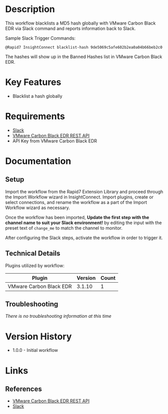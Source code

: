 # Description

This workflow blacklists a MD5 hash globally with VMware Carbon Black EDR via Slack command and reports information back to Slack.

Sample Slack Trigger Commands:

`@Rapid7 InsightConnect blacklist-hash 9de5069c5afe602b2ea0a04b66beb2c0`

The hashes will show up in the Banned Hashes list in VMware Carbon Black EDR.

# Key Features

* Blacklist a hash globally

# Requirements

* [Slack](https://insightconnect.help.rapid7.com/docs/configure-slack-for-chatops)
* [VMware Carbon Black EDR REST API](https://developer.carbonblack.com/guide/enterprise-response/)
* API Key from VMware Carbon Black EDR

# Documentation

## Setup

Import the workflow from the Rapid7 Extension Library and proceed through the Import Workflow wizard in InsightConnect. Import plugins, create or select connections, and rename the workflow as a part of the Import Workflow wizard as necessary.

Once the workflow has been imported, **Update the first step with the channel name to suit your Slack environment!** by editing the input with the preset text of `change_me` to match the channel to monitor.

After configuring the Slack steps, activate the workflow in order to trigger it.
 
## Technical Details

Plugins utilized by workflow:

|Plugin|Version|Count|
|----|----|--------|
|VMware Carbon Black EDR|3.1.10|1|

## Troubleshooting

_There is no troubleshooting information at this time_

# Version History

* 1.0.0 - Initial workflow

# Links

## References

* [VMware Carbon Black EDR REST API](https://developer.carbonblack.com/guide/enterprise-response/)
* [Slack](https://slack.com)
